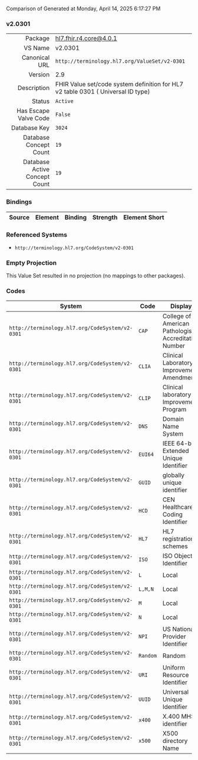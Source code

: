 Comparison of 
Generated at Monday, April 14, 2025 6:17:27 PM

### v2.0301

|      |     |
| ---: | --- |
| Package | hl7.fhir.r4.core@4.0.1 |
| VS Name | v2.0301 |
| Canonical URL | `http://terminology.hl7.org/ValueSet/v2-0301` |
| Version | 2.9 |
| Description | FHIR Value set/code system definition for HL7 v2 table 0301 ( Universal ID type) |
| Status | `Active` |
| Has Escape Valve Code | `False` |
| Database Key | `3024` |
| Database Concept Count | `19` |
| Database Active Concept Count | `19` |
### Bindings

| Source | Element | Binding | Strength | Element Short |
| ------ | ------- | ------- | -------- | ------------- |

### Referenced Systems

* `http://terminology.hl7.org/CodeSystem/v2-0301`
### Empty Projection

This Value Set resulted in no projection (no mappings to other packages).

### Codes

| System | Code | Display |
| ------ | ---- | ------- |
| `http://terminology.hl7.org/CodeSystem/v2-0301` | `CAP` | College of American Pathologist Accreditation Number |
| `http://terminology.hl7.org/CodeSystem/v2-0301` | `CLIA` | Clinical Laboratory Improvement Amendments |
| `http://terminology.hl7.org/CodeSystem/v2-0301` | `CLIP` | Clinical laboratory Improvement Program |
| `http://terminology.hl7.org/CodeSystem/v2-0301` | `DNS` | Domain Name System |
| `http://terminology.hl7.org/CodeSystem/v2-0301` | `EUI64` | IEEE 64-bit Extended Unique Identifier |
| `http://terminology.hl7.org/CodeSystem/v2-0301` | `GUID` | globally unique identifier |
| `http://terminology.hl7.org/CodeSystem/v2-0301` | `HCD` | CEN Healthcare Coding Identifier |
| `http://terminology.hl7.org/CodeSystem/v2-0301` | `HL7` | HL7 registration schemes |
| `http://terminology.hl7.org/CodeSystem/v2-0301` | `ISO` | ISO Object Identifier |
| `http://terminology.hl7.org/CodeSystem/v2-0301` | `L` | Local |
| `http://terminology.hl7.org/CodeSystem/v2-0301` | `L,M,N` | Local |
| `http://terminology.hl7.org/CodeSystem/v2-0301` | `M` | Local |
| `http://terminology.hl7.org/CodeSystem/v2-0301` | `N` | Local |
| `http://terminology.hl7.org/CodeSystem/v2-0301` | `NPI` | US National Provider Identifier |
| `http://terminology.hl7.org/CodeSystem/v2-0301` | `Random` | Random |
| `http://terminology.hl7.org/CodeSystem/v2-0301` | `URI` | Uniform Resource Identifier |
| `http://terminology.hl7.org/CodeSystem/v2-0301` | `UUID` | Universal Unique Identifier |
| `http://terminology.hl7.org/CodeSystem/v2-0301` | `x400` | X.400 MHS identifier |
| `http://terminology.hl7.org/CodeSystem/v2-0301` | `x500` | X500 directory Name |
